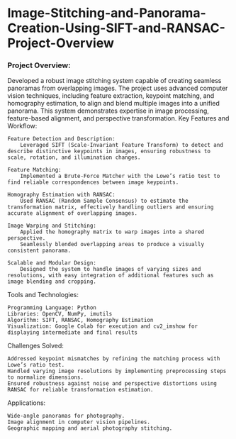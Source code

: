 # Image-Stitching-and-Panorama-Creation-Using-SIFT-and-RANSAC-Project-Overview

### Project Overview:

Developed a robust image stitching system capable of creating seamless panoramas from overlapping images. The project uses advanced computer vision techniques, including feature extraction, keypoint matching, and homography estimation, to align and blend multiple images into a unified panorama. This system demonstrates expertise in image processing, feature-based alignment, and perspective transformation.
Key Features and Workflow:

    Feature Detection and Description:
        Leveraged SIFT (Scale-Invariant Feature Transform) to detect and describe distinctive keypoints in images, ensuring robustness to scale, rotation, and illumination changes.

    Feature Matching:
        Implemented a Brute-Force Matcher with the Lowe’s ratio test to find reliable correspondences between image keypoints.

    Homography Estimation with RANSAC:
        Used RANSAC (Random Sample Consensus) to estimate the transformation matrix, effectively handling outliers and ensuring accurate alignment of overlapping images.

    Image Warping and Stitching:
        Applied the homography matrix to warp images into a shared perspective.
        Seamlessly blended overlapping areas to produce a visually consistent panorama.

    Scalable and Modular Design:
        Designed the system to handle images of varying sizes and resolutions, with easy integration of additional features such as image blending and cropping.

Tools and Technologies:

    Programming Language: Python
    Libraries: OpenCV, NumPy, imutils
    Algorithm: SIFT, RANSAC, Homography Estimation
    Visualization: Google Colab for execution and cv2_imshow for displaying intermediate and final results

Challenges Solved:

    Addressed keypoint mismatches by refining the matching process with Lowe’s ratio test.
    Handled varying image resolutions by implementing preprocessing steps to normalize dimensions.
    Ensured robustness against noise and perspective distortions using RANSAC for reliable transformation estimation.

Applications:

    Wide-angle panoramas for photography.
    Image alignment in computer vision pipelines.
    Geographic mapping and aerial photography stitching.

